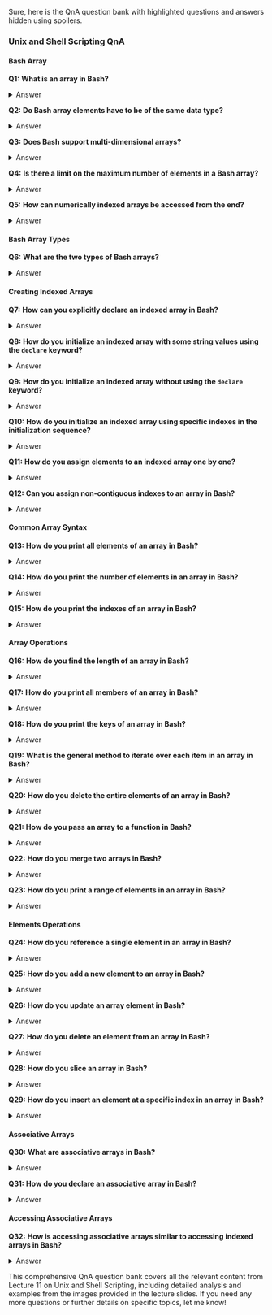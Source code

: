 Sure, here is the QnA question bank with highlighted questions and answers hidden using spoilers.

### Unix and Shell Scripting QnA

#### Bash Array

**Q1:** **What is an array in Bash?**  
<details>
<summary>Answer</summary>
An array is defined as a collection of similar type of elements. It is a data structure designed to store and retrieve information in an indexed way.
</details>

**Q2:** **Do Bash array elements have to be of the same data type?**  
<details>
<summary>Answer</summary>
No, Bash array elements don’t have to be of the same data type.
</details>

**Q3:** **Does Bash support multi-dimensional arrays?**  
<details>
<summary>Answer</summary>
No, Bash does not provide support for multi-dimensional arrays.
</details>

**Q4:** **Is there a limit on the maximum number of elements in a Bash array?**  
<details>
<summary>Answer</summary>
No, there is no limit on the maximum number of elements in a Bash array.
</details>

**Q5:** **How can numerically indexed arrays be accessed from the end?**  
<details>
<summary>Answer</summary>
Numerically indexed arrays can be accessed from the end using negative indices. The index of `-1` references the last element.
</details>

#### Bash Array Types

**Q6:** **What are the two types of Bash arrays?**  
<details>
<summary>Answer</summary>
1. Indexed Arrays: Referred to via integers or numbers.
2. Associative Arrays: Referred to via strings or a set of characters and words.
</details>

#### Creating Indexed Arrays

**Q7:** **How can you explicitly declare an indexed array in Bash?**  
<details>
<summary>Answer</summary>
Use the `declare` builtin: `declare -a ARRAY-NAME`
</details>

**Q8:** **How do you initialize an indexed array with some string values using the `declare` keyword?**  
<details>
<summary>Answer</summary>
```bash
declare -a indexed-array=("Baeldung" "is" "cool")
```
</details>

**Q9:** **How do you initialize an indexed array without using the `declare` keyword?**  
<details>
<summary>Answer</summary>
```bash
indexed-array=("Baeldung" "is" "cool")
```
</details>

**Q10:** **How do you initialize an indexed array using specific indexes in the initialization sequence?**  
<details>
<summary>Answer</summary>
```bash
indexed-array=([0]="Baeldung" [1]="is" [2]="cool")
```
</details>

**Q11:** **How do you assign elements to an indexed array one by one?**  
<details>
<summary>Answer</summary>
```bash
indexed-array[0]="Baeldung"
indexed-array[1]="is"
indexed-array[2]="cool"
```
</details>

**Q12:** **Can you assign non-contiguous indexes to an array in Bash?**  
<details>
<summary>Answer</summary>
Yes, you can assign non-contiguous indexes to an array in Bash. For example:
```bash
indexed-array[0]="Baeldung"
indexed-array[2]="cool"
```
</details>

#### Common Array Syntax

**Q13:** **How do you print all elements of an array in Bash?**  
<details>
<summary>Answer</summary>
```bash
echo "${sport[@]}"
```
</details>

**Q14:** **How do you print the number of elements in an array in Bash?**  
<details>
<summary>Answer</summary>
```bash
echo "${#sport[@]}"
```
</details>

**Q15:** **How do you print the indexes of an array in Bash?**  
<details>
<summary>Answer</summary>
```bash
echo "${!sport[@]}"
```
</details>

#### Array Operations

**Q16:** **How do you find the length of an array in Bash?**  
<details>
<summary>Answer</summary>
```bash
${#ARRAY_NAME[@]}
```
</details>

**Q17:** **How do you print all members of an array in Bash?**  
<details>
<summary>Answer</summary>
Use `@` or `*` in place of a specified index to expand to all members of the array.
</details>

**Q18:** **How do you print the keys of an array in Bash?**  
<details>
<summary>Answer</summary>
Add the `!` operator before the array name.
</details>

**Q19:** **What is the general method to iterate over each item in an array in Bash?**  
<details>
<summary>Answer</summary>
Using the `for loop`.
</details>

**Q20:** **How do you delete the entire elements of an array in Bash?**  
<details>
<summary>Answer</summary>
Use the `unset` command without specifying the index or key:
```bash
unset ARRAY_NAME
```
</details>

**Q21:** **How do you pass an array to a function in Bash?**  
<details>
<summary>Answer</summary>
Functions can iterate over an array.
</details>

**Q22:** **How do you merge two arrays in Bash?**  
<details>
<summary>Answer</summary>
```bash
my-array=(${my-array1[@]} ${my-array2[@]})
```
</details>

**Q23:** **How do you print a range of elements in an array in Bash?**  
<details>
<summary>Answer</summary>
Use the syntax:
```bash
echo ${my-array[@]:x:y}
```
Where `x` is the first index number, and `y` is the last index number. Example:
```bash
echo ${my-array[@]:1:3}
```
</details>

#### Elements Operations

**Q24:** **How do you reference a single element in an array in Bash?**  
<details>
<summary>Answer</summary>
Use the syntax:
```bash
${ARRAY_NAME[index]}
```
</details>

**Q25:** **How do you add a new element to an array in Bash?**  
<details>
<summary>Answer</summary>
Use the `+=` operator. Example:
```bash
ARRAY_NAME+=("new_element")
```
</details>

**Q26:** **How do you update an array element in Bash?**  
<details>
<summary>Answer</summary>
Assign a new value to the existing array by its index value.
</details>

**Q27:** **How do you delete an element from an array in Bash?**  
<details>
<summary>Answer</summary>
Use the `unset` command:
```bash
unset ARRAY_NAME[index]
```
</details>

**Q28:** **How do you slice an array in Bash?**  
<details>
<summary>Answer</summary>
Use the syntax:
```bash
SLICED-ARRAY=(${ARRAY-NAME[@]:m:n})
```
Where `m` is the starting index and `n` is the ending index.
</details>

**Q29:** **How do you insert an element at a specific index in an array in Bash?**  
<details>
<summary>Answer</summary>
To insert an element at a specific index, you need to shift the elements after the insert index one position. For example, to insert the element "aug" at index 2:
```bash
ARRAY_NAME=( "${ARRAY_NAME[@]:0:2}" "aug" "${ARRAY_NAME[@]:2}" )
```
</details>

#### Associative Arrays

**Q30:** **What are associative arrays in Bash?**  
<details>
<summary>Answer</summary>
Associative arrays are arrays that use strings as index.
</details>

**Q31:** **How do you declare an associative array in Bash?**  
<details>
<summary>Answer</summary>
Use the `declare` keyword:
```bash
declare -A ARRAY_NAME
```
</details>

#### Accessing Associative Arrays

**Q32:** **How is accessing associative arrays similar to accessing indexed arrays in Bash?**  
<details>
<summary>Answer</summary>
Accessing associative arrays is similar to accessing indexed arrays for listing indices, values, counting elements, or iterating through the array. The only difference is that in associative arrays, the index is a string.
</details>

This comprehensive QnA question bank covers all the relevant content from Lecture 11 on Unix and Shell Scripting, including detailed analysis and examples from the images provided in the lecture slides. If you need any more questions or further details on specific topics, let me know!

